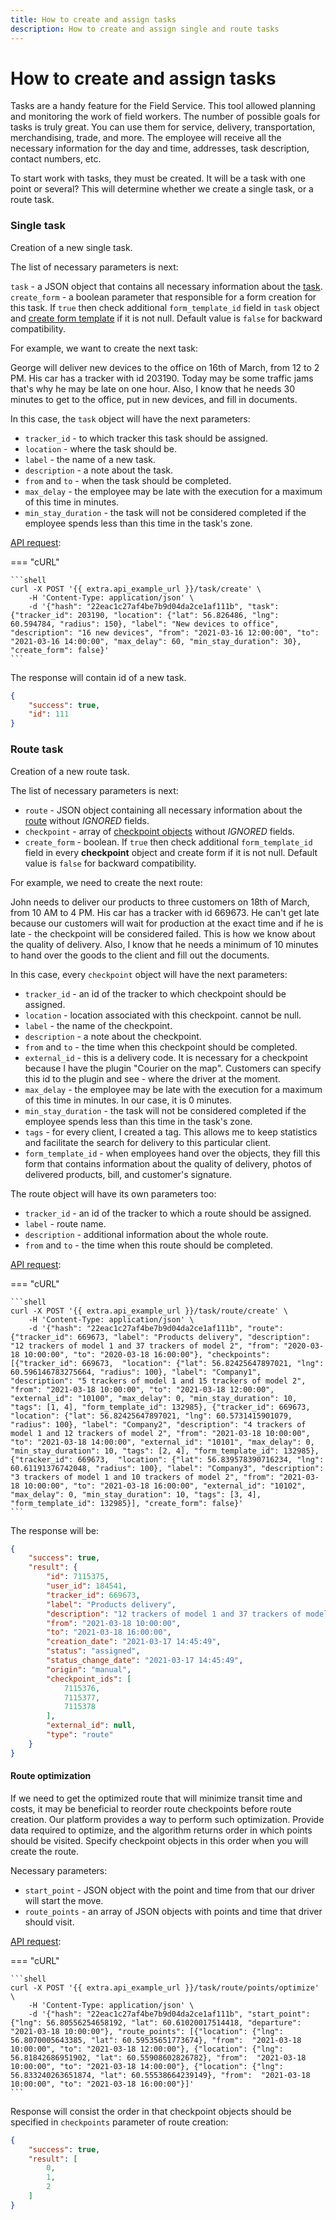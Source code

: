 ```yaml
---
title: How to create and assign tasks
description: How to create and assign single and route tasks
---
```


# How to create and assign tasks

Tasks are a handy feature for the Field Service. This tool allowed planning and monitoring the work of field workers. The number of possible goals for tasks is truly great. You can use them for service, delivery, transportation,
merchandising, trade, and more. The employee will receive all the necessary information for the day and time, addresses,
task description, contact numbers, etc.

To start work with tasks, they must be created. It will be a task with one point or several? This will determine whether
we create a single task, or a route task.

### Single task

Creation of a new single task.

The list of necessary parameters is next:

`task` - a JSON object that contains all necessary information about the [task](../resources/field_service/task/index.md#task-object).
`create_form` - a boolean parameter that responsible for a form creation for this task.  If `true` then check additional `form_template_id` field in `task` object and [create form template](../resources/field_service/form/template.md#create) if it is not null. Default value is `false` for backward compatibility.

For example, we want to create the next task:

George will deliver new devices to the office on 16th of March, from 12 to 2 PM. His car has a tracker with id 203190.
Today may be some traffic jams that's why he may be late on one hour. Also, I know that he needs 30 minutes to get to the 
office, put in new devices, and fill in documents.

In this case, the `task` object will have the next parameters:

* `tracker_id` - to which tracker this task should be assigned.
* `location` - where the task should be.
* `label` - the name of a new task.
* `description` - a note about the task.
* `from` and `to` - when the task should be completed.
* `max_delay` - the employee may be late with the execution for a maximum of this time in minutes.
* `min_stay_duration` - the task will not be considered completed if the employee spends less than this time in the task's zone.

[API request](../resources/field_service/task/index.md#create):

=== "cURL"

    ```shell
    curl -X POST '{{ extra.api_example_url }}/task/create' \
        -H 'Content-Type: application/json' \ 
        -d '{"hash": "22eac1c27af4be7b9d04da2ce1af111b", "task": {"tracker_id": 203190, "location": {"lat": 56.826486, "lng": 60.594784, "radius": 150}, "label": "New devices to office", "description": "16 new devices", "from": "2021-03-16 12:00:00", "to": "2021-03-16 14:00:00", "max_delay": 60, "min_stay_duration": 30}, "create_form": false}'
    ```

The response will contain id of a new task.

```json
{
    "success": true,
    "id": 111
}
```

### Route task

Creation of a new route task.

The list of necessary parameters is next:

* `route` - JSON object containing all necessary information about the [route](../resources/field_service/task/route/index.md#route-object) without *IGNORED* fields.
* `checkpoint` - array of [checkpoint objects](../resources/field_service/task/checkpoint.md#checkpoint-object) without *IGNORED* fields.
* `create_form` - boolean. If `true` then check additional `form_template_id` field in every **checkpoint** object and create form if it is not null. Default value is `false` for backward compatibility.

For example, we need to create the next route:

John needs to deliver our products to three customers on 18th of March, from 10 AM to 4 PM. His car has a tracker with
id 669673. He can't get late because our customers will wait for production at the exact time and if he is late - the checkpoint
will be considered failed. This is how we know about the quality of delivery. Also, I know that he needs a minimum of 10 minutes
to hand over the goods to the client and fill out the documents.

In this case, every `checkpoint` object will have the next parameters:

* `tracker_id` - an id of the tracker to which checkpoint should be assigned.
* `location` - location associated with this checkpoint. cannot be null.
* `label` - the name of the checkpoint.
* `description` - a note about the checkpoint.
* `from` and `to` - the time when this checkpoint should be completed.
* `external_id` - this is a delivery code. It is necessary for a checkpoint because I have the plugin "Courier on the map".
  Customers can specify this id to the plugin and see - where the driver at the moment.
* `max_delay` - the employee may be late with the execution for a maximum of this time in minutes. In our case, it is 0 minutes.
* `min_stay_duration` - the task will not be considered completed if the employee spends less than this time in the task's zone.
* `tags` - for every client, I created a tag. This allows me to keep statistics and facilitate the search for delivery to
  this particular client.
* `form_template_id` - when employees hand over the objects, they fill this form that contains information about the quality
  of delivery, photos of delivered products, bill, and customer's signature.
  
The route object will have its own parameters too:

* `tracker_id` - an id of the tracker to which a route should be assigned.
* `label` - route name.
* `description` - additional information about the whole route.
* `from` and `to` - the time when this route should be completed.

[API request](../resources/field_service/task/route/index.md#create):

=== "cURL"

    ```shell
    curl -X POST '{{ extra.api_example_url }}/task/route/create' \
        -H 'Content-Type: application/json' \ 
        -d '{"hash": "22eac1c27af4be7b9d04da2ce1af111b", "route": {"tracker_id": 669673, "label": "Products delivery", "description": "12 trackers of model 1 and 37 trackers of model 2", "from": "2020-03-18 10:00:00", "to": "2020-03-18 16:00:00"}, "checkpoints": [{"tracker_id": 669673,  "location": {"lat": 56.82425647897021, "lng": 60.596146783275664, "radius": 100}, "label": "Company1", "description": "5 trackers of model 1 and 15 trackers of model 2", "from": "2021-03-18 10:00:00", "to": "2021-03-18 12:00:00", "external_id": "10100", "max_delay": 0, "min_stay_duration": 10, "tags": [1, 4], "form_template_id": 132985}, {"tracker_id": 669673,  "location": {"lat": 56.82425647897021, "lng": 60.5731415901079, "radius": 100}, "label": "Company2", "description": "4 trackers of model 1 and 12 trackers of model 2", "from": "2021-03-18 10:00:00", "to": "2021-03-18 14:00:00", "external_id": "10101", "max_delay": 0, "min_stay_duration": 10, "tags": [2, 4], "form_template_id": 132985}, {"tracker_id": 669673,  "location": {"lat": 56.839578390716234, "lng": 60.61191376742048, "radius": 100}, "label": "Company3", "description": "3 trackers of model 1 and 10 trackers of model 2", "from": "2021-03-18 10:00:00", "to": "2021-03-18 16:00:00", "external_id": "10102", "max_delay": 0, "min_stay_duration": 10, "tags": [3, 4], "form_template_id": 132985}], "create_form": false}'
    ```

The response will be:

```json
{
    "success": true,
    "result": {
        "id": 7115375,
        "user_id": 184541,
        "tracker_id": 669673,
        "label": "Products delivery",
        "description": "12 trackers of model 1 and 37 trackers of model 2",
        "from": "2021-03-18 10:00:00",
        "to": "2021-03-18 16:00:00",
        "creation_date": "2021-03-17 14:45:49",
        "status": "assigned",
        "status_change_date": "2021-03-17 14:45:49",
        "origin": "manual",
        "checkpoint_ids": [
            7115376,
            7115377,
            7115378
        ],
        "external_id": null,
        "type": "route"
    }
}
```

#### Route optimization

If we need to get the optimized route that will minimize transit time and costs, it may be beneficial to reorder route checkpoints
before route creation. Our platform provides a way to perform such optimization. Provide data required to optimize, and the 
algorithm returns order in which points should be visited. Specify checkpoint objects in this order when you will create
the route.

Necessary parameters:

* `start_point` - JSON object with the point and time from that our driver will start the move.
* `route_points` - an array of JSON objects with points and time that driver should visit.

[API request](../resources/field_service/task/route/optimize.md#optimize):

=== "cURL"

    ```shell
    curl -X POST '{{ extra.api_example_url }}/task/route/points/optimize' \
        -H 'Content-Type: application/json' \ 
        -d '{"hash": "22eac1c27af4be7b9d04da2ce1af111b", "start_point": {"lng": 56.80556254658192, "lat": 60.61020017514418, "departure":  "2021-03-18 10:00:00"}, "route_points": [{"location": {"lng": 56.8070005643385, "lat": 60.59535651773674}, "from":  "2021-03-18 10:00:00", "to": "2021-03-18 12:00:00"}, {"location": {"lng": 56.81842686951902, "lat": 60.55908602826782}, "from":  "2021-03-18 10:00:00", "to": "2021-03-18 14:00:00"}, {"location": {"lng": 56.833240263651874, "lat": 60.55538664239149}, "from":  "2021-03-18 10:00:00", "to": "2021-03-18 16:00:00"}]'
    ```

Response will consist the order in that checkpoint objects should be specified in `checkpoints` parameter of route creation:

```json
{
    "success": true,
    "result": [
        0,
        1,
        2
    ]
}
```
